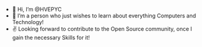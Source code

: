 - 👋 Hi, I’m @HVEPYC
- 👀 I’m a person who just wishes to learn about everything Computers and Technology!
- ✌️ Looking forward to contribute to the Open Source community, once I gain the necessary Skills for it!

<!---
HVEPYC/HVEPYC is a ✨ special ✨ repository because its `README.md` (this file) appears on your GitHub profile.
You can click the Preview link to take a look at your changes.
--->
